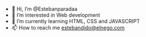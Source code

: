 - 👋 Hi, I’m @Estebanparadaa
- 👀 I’m interested in Web development
- 🌱 I’m currently learning HTML, CSS and JAVASCRIPT
- 📫 How to reach me estebandido@elnego.com

<!---
Estebanparadaa/Estebanparadaa is a ✨ special ✨ repository because its `README.md` (this file) appears on your GitHub profile.
You can click the Preview link to take a look at your changes.
--->

